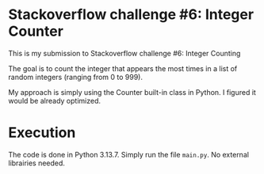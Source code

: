 # Stackoverflow challenge #6: Integer Counter

This is my submission to Stackoverflow challenge #6: Integer Counting

The goal is to count the integer that appears the most times in a list of random integers (ranging from 0 to 999).

My approach is simply using the Counter built-in class in Python. I figured it would be already optimized. 


# Execution
The code is done in Python 3.13.7. Simply run the file ``main.py``. No external librairies needed.